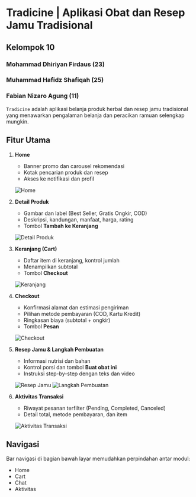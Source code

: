 # Tradicine | Aplikasi Obat dan Resep Jamu Tradisional
## Kelompok 10
### Mohammad Dhiriyan Firdaus (23)
### Muhammad Hafidz Shafiqah (25)
### Fabian Nizaro Agung (11)

`Tradicine` adalah aplikasi belanja produk herbal dan resep jamu tradisional yang menawarkan pengalaman belanja dan peracikan ramuan selengkap mungkin.

## Fitur Utama

1. **Home**
   - Banner promo dan carousel rekomendasi
   - Kotak pencarian produk dan resep
   - Akses ke notifikasi dan profil

   ![Home](assets/readme/tradicine_home.jpeg)

2. **Detail Produk**
   - Gambar dan label (Best Seller, Gratis Ongkir, COD)
   - Deskripsi, kandungan, manfaat, harga, rating
   - Tombol **Tambah ke Keranjang**

   ![Detail Produk](assets/readme/tradicine_detail_product.jpeg)

3. **Keranjang (Cart)**
   - Daftar item di keranjang, kontrol jumlah
   - Menampilkan subtotal
   - Tombol **Checkout**

   ![Keranjang](assets/readme/tradicine_cart.jpeg)

4. **Checkout**
   - Konfirmasi alamat dan estimasi pengiriman
   - Pilihan metode pembayaran (COD, Kartu Kredit)
   - Ringkasan biaya (subtotal + ongkir)
   - Tombol **Pesan**

   ![Checkout](assets/readme/tradicine_checkout.jpeg)

5. **Resep Jamu & Langkah Pembuatan**
   - Informasi nutrisi dan bahan
   - Kontrol porsi dan tombol **Buat obat ini**
   - Instruksi step-by-step dengan teks dan video

   ![Resep Jamu](assets/readme/tradicine_recipe.jpeg)
   ![Langkah Pembuatan](assets/readme/tradicine_recipe_steps.jpeg)

6. **Aktivitas Transaksi**
   - Riwayat pesanan terfilter (Pending, Completed, Canceled)
   - Detail total, metode pembayaran, dan item

   ![Aktivitas Transaksi](assets/readme/tradicine_transaction_history.jpeg)

## Navigasi

Bar navigasi di bagian bawah layar memudahkan perpindahan antar modul:
- Home
- Cart
- Chat
- Aktivitas


